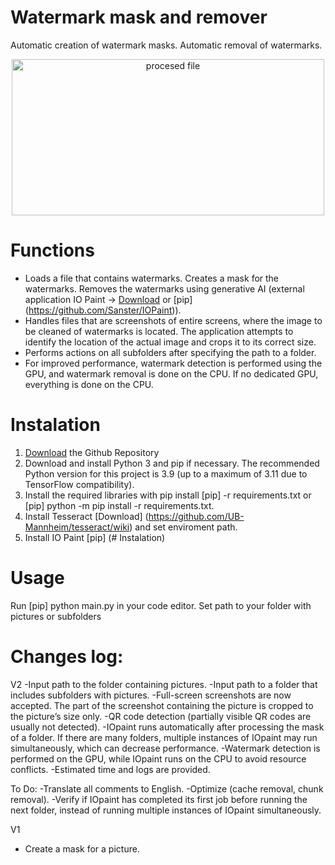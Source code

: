 # Watermark mask and remover
Automatic creation of watermark masks. Automatic removal of watermarks.

<p align="center">
<img width="500" height="250" src="https://github.com/AuCourDe/watermark_mask/blob/master/processed.jpg" alt="procesed file"></p>

# Functions
- Loads a file that contains watermarks. Creates a mask for the watermarks. Removes the watermarks using generative AI (external application IO Paint -> [Download](https://github.com/Sanster/IOPaint) or [pip] (https://github.com/Sanster/IOPaint)).
- Handles files that are screenshots of entire screens, where the image to be cleaned of watermarks is located. The application attempts to identify the location of the actual image and crops it to its correct size.
- Performs actions on all subfolders after specifying the path to a folder.
- For improved performance, watermark detection is performed using the GPU, and watermark removal is done on the CPU. If no dedicated GPU, everything is done on the CPU.


# Instalation

1. [Download](https://github.com/AuCourDe/watermark_mask/archive/refs/heads/master.zip) the Github Repository
2. Download and install Python 3 and pip if necessary. The recommended Python version for this project is 3.9 (up to a maximum of 3.11 due to TensorFlow compatibility).
3. Install the required libraries with pip install [pip] -r requirements.txt or [pip] python -m pip install -r requirements.txt.
4. Install Tesseract [Download] (https://github.com/UB-Mannheim/tesseract/wiki) and set enviroment path.
5. Install IO Paint [pip] (# Instalation)


# Usage
Run [pip] python main.py in your code editor. Set path to your folder with pictures or subfolders


# Changes log:
V2
-Input path to the folder containing pictures.
-Input path to a folder that includes subfolders with pictures.
-Full-screen screenshots are now accepted. The part of the screenshot containing the picture is cropped to the picture’s size only.
-QR code detection (partially visible QR codes are usually not detected).
-IOpaint runs automatically after processing the mask of a folder. If there are many folders, multiple instances of IOpaint may run simultaneously, which can decrease performance.
-Watermark detection is performed on the GPU, while IOpaint runs on the CPU to avoid resource conflicts.
-Estimated time and logs are provided.

To Do:
-Translate all comments to English.
-Optimize (cache removal, chunk removal).
-Verify if IOpaint has completed its first job before running the next folder, instead of running multiple instances of IOpaint simultaneously.

V1
- Create a mask for a picture.
